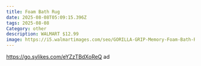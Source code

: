 ```yaml
---
title: Foam Bath Rug
date: 2025-08-08T05:09:15.396Z
tags: 2025-08-08
Category: other
description: WALMART $12.99
image: https://i5.walmartimages.com/seo/GORILLA-GRIP-Memory-Foam-Bath-Rug-Machine-Washable-Bath-Rugs-for-Bathroom-Floor-24x17-Mat-Graphite-Gray_93d9837c-aaf1-457e-aa6e-d663db33334f.1800ae241203c839104ba4cf01232eb4.jpeg?odnHeight=573&odnWidth=573&odnBg=FFFFFF
---
```

https://go.sylikes.com/eYZzTBdXoReQ ad